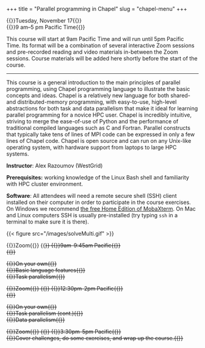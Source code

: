 +++
title = "Parallel programming in Chapel"
slug = "chapel-menu"
+++

{{<cor>}}Tuesday, November 17{{</cor>}}\
{{<cgr>}}9 am–5 pm Pacific Time{{</cgr>}}

This course will start at 9am Pacific Time and will run until 5pm Pacific Time. Its format will be a combination of
several interactive Zoom sessions and pre-recorded reading and video materials in-between the Zoom sessions. Course
materials will be added here shortly before the start of the course.

---

This course is a general introduction to the main principles of parallel programming, using Chapel programming language
to illustrate the basic concepts and ideas. Chapel is a relatively new language for both shared- and distributed-memory
programming, with easy-to-use, high-level abstractions for both task and data parallelism that make it ideal for
learning parallel programming for a novice HPC user. Chapel is incredibly intuitive, striving to merge the ease-of-use
of Python and the performance of traditional compiled languages such as C and Fortran. Parallel constructs that
typically take tens of lines of MPI code can be expressed in only a few lines of Chapel code. Chapel is open source and
can run on any Unix-like operating system, with hardware support from laptops to large HPC systems.

**Instructor**: Alex Razoumov (WestGrid)

**Prerequisites:** working knowledge of the Linux Bash shell and familiarity with HPC cluster environment.

**Software**: All attendees will need a remote secure shell (SSH) client installed on their computer in order to
participate in the course exercises. On Windows we recommend
[the free Home Edition of MobaXterm](https://mobaxterm.mobatek.net/download.html). On Mac and Linux computers SSH is
usually pre-installed (try typing `ssh` in a terminal to make sure it is there).

{{< figure src="/images/solveMulti.gif" >}}




{{<cor>}}Zoom{{</cor>}} {{<s>}} {{<cgr>}}9am-9:45am Pacific{{</cgr>}} \
{{<linktitle url="../chapel1" text="Morning opening session">}}

{{<cbr>}}On your own{{</cbr>}} \
{{<nolinktitle>}}Basic language features{{</nolinktitle>}} \
{{<nolinktitle>}}Task parallelism{{</nolinktitle>}}

<!-- {{<cbr>}}On your own{{</cbr>}} \ -->
<!-- {{<linktitle url="../chapel/chapel-01-base" text="Basic language features">}} \ -->
<!-- {{<linktitle url="chapel-02-task-parallelism" text="Task parallelism">}} &nbsp; (try to get here as far as you can) -->

{{<cor>}}Zoom{{</cor>}} {{<s>}} {{<cgr>}}12:30pm-2pm Pacific{{</cgr>}} \
{{<linktitle url="../chapel2" text="Mid-day session">}}

{{<cbr>}}On your own{{</cbr>}} \
{{<nolinktitle>}}Task parallelism (cont.){{</nolinktitle>}} \
{{<nolinktitle>}}Data parallelism{{</nolinktitle>}}

<!-- {{<cbr>}}On your own{{</cbr>}} \ -->
<!-- {{<linktitle url="../chapel/chapel-02-task-parallelism" text="Task parallelism (cont.)">}} &nbsp; (continue where you left off) \ -->
<!-- {{<linktitle url="../chapel/chapel-03-domain-parallelism" text="Data parallelism">}} -->

{{<cor>}}Zoom{{</cor>}} {{<s>}} {{<cgr>}}3:30pm-5pm Pacific{{</cgr>}} \
{{<nolinktitle>}}Cover challenges, do some exercises, and wrap up the course.{{</nolinktitle>}}

